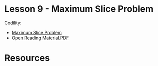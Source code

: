 # Lesson 9 - Maximum Slice Problem

Codility:

- [Maximum Slice Problem](https://app.codility.com/programmers/lessons/9-maximum_slice_problem/)
- [Open Reading Material.PDF](docs/lessons/l009-max-slice.pdf)

# Resources
